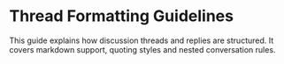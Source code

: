 # Thread Formatting Guidelines

This guide explains how discussion threads and replies are structured. It covers markdown support, quoting styles and nested conversation rules.
